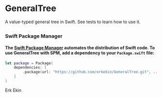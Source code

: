 # GeneralTree

A value-typed general tree in Swift.
See tests to learn how to use it.

##
### Swift Package Manager
#### The [Swift Package Manager](https://swift.org/package-manager/) automates the distribution of Swift code. To use GeneralTree with SPM, add a dependency to your `Package.swift` file: 


```swift
let package = Package(
    dependencies: [
        .package(url: "https://github.com/erkekin/GeneralTree.git", ...)
    ]
)
```

Erk Ekin
